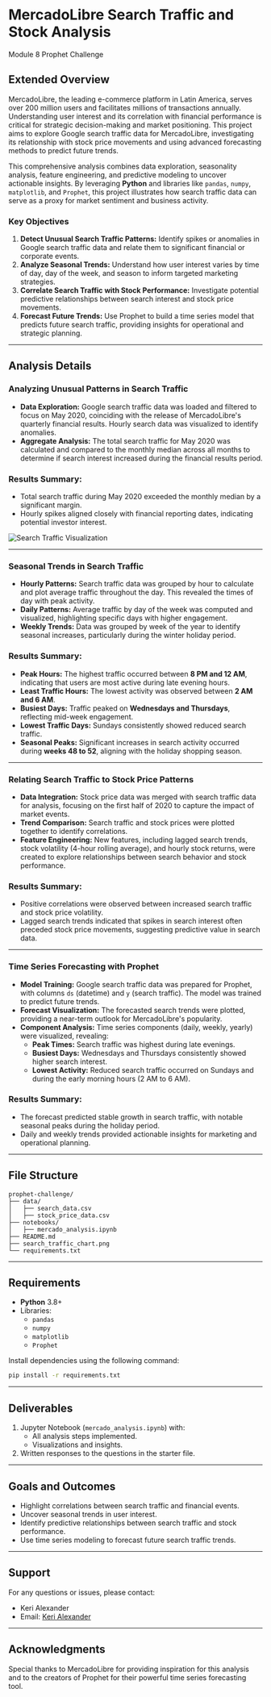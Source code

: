 # MercadoLibre Search Traffic and Stock Analysis
Module 8 Prophet Challenge

## Extended Overview

MercadoLibre, the leading e-commerce platform in Latin America, serves over 200 million users and facilitates millions of transactions annually. Understanding user interest and its correlation with financial performance is critical for strategic decision-making and market positioning. This project aims to explore Google search traffic data for MercadoLibre, investigating its relationship with stock price movements and using advanced forecasting methods to predict future trends. 

This comprehensive analysis combines data exploration, seasonality analysis, feature engineering, and predictive modeling to uncover actionable insights. By leveraging **Python** and libraries like `pandas`, `numpy`, `matplotlib`, and `Prophet`, this project illustrates how search traffic data can serve as a proxy for market sentiment and business activity.

### Key Objectives

1. **Detect Unusual Search Traffic Patterns:** Identify spikes or anomalies in Google search traffic data and relate them to significant financial or corporate events.
2. **Analyze Seasonal Trends:** Understand how user interest varies by time of day, day of the week, and season to inform targeted marketing strategies.
3. **Correlate Search Traffic with Stock Performance:** Investigate potential predictive relationships between search interest and stock price movements.
4. **Forecast Future Trends:** Use Prophet to build a time series model that predicts future search traffic, providing insights for operational and strategic planning.

---

## Analysis Details

### Analyzing Unusual Patterns in Search Traffic

- **Data Exploration:** Google search traffic data was loaded and filtered to focus on May 2020, coinciding with the release of MercadoLibre's quarterly financial results. Hourly search data was visualized to identify anomalies.
- **Aggregate Analysis:** The total search traffic for May 2020 was calculated and compared to the monthly median across all months to determine if search interest increased during the financial results period.

### Results Summary:

- Total search traffic during May 2020 exceeded the monthly median by a significant margin.
- Hourly spikes aligned closely with financial reporting dates, indicating potential investor interest.

![Search Traffic Visualization](search_traffic_chart.png)

---

### Seasonal Trends in Search Traffic

- **Hourly Patterns:** Search traffic data was grouped by hour to calculate and plot average traffic throughout the day. This revealed the times of day with peak activity.
- **Daily Patterns:** Average traffic by day of the week was computed and visualized, highlighting specific days with higher engagement.
- **Weekly Trends:** Data was grouped by week of the year to identify seasonal increases, particularly during the winter holiday period.

### Results Summary:

- **Peak Hours:** The highest traffic occurred between **8 PM and 12 AM**, indicating that users are most active during late evening hours.
- **Least Traffic Hours:** The lowest activity was observed between **2 AM and 6 AM**.
- **Busiest Days:** Traffic peaked on **Wednesdays and Thursdays**, reflecting mid-week engagement.
- **Lowest Traffic Days:** Sundays consistently showed reduced search traffic.
- **Seasonal Peaks:** Significant increases in search activity occurred during **weeks 48 to 52**, aligning with the holiday shopping season.

---

### Relating Search Traffic to Stock Price Patterns

- **Data Integration:** Stock price data was merged with search traffic data for analysis, focusing on the first half of 2020 to capture the impact of market events.
- **Trend Comparison:** Search traffic and stock prices were plotted together to identify correlations.
- **Feature Engineering:** New features, including lagged search trends, stock volatility (4-hour rolling average), and hourly stock returns, were created to explore relationships between search behavior and stock performance.

### Results Summary:

- Positive correlations were observed between increased search traffic and stock price volatility.
- Lagged search trends indicated that spikes in search interest often preceded stock price movements, suggesting predictive value in search data.

---

### Time Series Forecasting with Prophet

- **Model Training:** Google search traffic data was prepared for Prophet, with columns `ds` (datetime) and `y` (search traffic). The model was trained to predict future trends.
- **Forecast Visualization:** The forecasted search trends were plotted, providing a near-term outlook for MercadoLibre's popularity.
- **Component Analysis:** Time series components (daily, weekly, yearly) were visualized, revealing:
  - **Peak Times:** Search traffic was highest during late evenings.
  - **Busiest Days:** Wednesdays and Thursdays consistently showed higher search interest.
  - **Lowest Activity:** Reduced search traffic occurred on Sundays and during the early morning hours (2 AM to 6 AM).

### Results Summary:

- The forecast predicted stable growth in search traffic, with notable seasonal peaks during the holiday period.
- Daily and weekly trends provided actionable insights for marketing and operational planning.

---

## File Structure

```
prophet-challenge/
├── data/
│   ├── search_data.csv
│   ├── stock_price_data.csv
├── notebooks/
│   ├── mercado_analysis.ipynb
├── README.md
├── search_traffic_chart.png
└── requirements.txt
```

---

## Requirements

- **Python** 3.8+
- Libraries:
  - `pandas`
  - `numpy`
  - `matplotlib`
  - `Prophet`

Install dependencies using the following command:

```bash
pip install -r requirements.txt
```

---

## Deliverables

1. Jupyter Notebook (`mercado_analysis.ipynb`) with:
   - All analysis steps implemented.
   - Visualizations and insights.
2. Written responses to the questions in the starter file.

---

## Goals and Outcomes

- Highlight correlations between search traffic and financial events.
- Uncover seasonal trends in user interest.
- Identify predictive relationships between search traffic and stock performance.
- Use time series modeling to forecast future search traffic trends.

---

## Support

For any questions or issues, please contact:

- Keri Alexander
- Email: [Keri Alexander](keri.m.alexander@gmail.com)

---

## Acknowledgments

Special thanks to MercadoLibre for providing inspiration for this analysis and to the creators of Prophet for their powerful time series forecasting tool.
